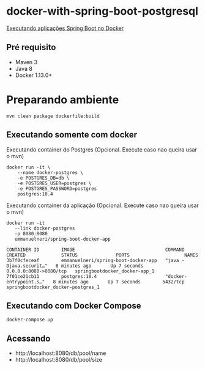 # docker-with-spring-boot-postgresql

[Executando aplicações Spring Boot no Docker](https://wp.me/p5RSbg-fO)

## Pré requisito
- Maven 3
- Java 8
- Docker 1.13.0+

# Preparando ambiente


```
mvn clean package dockerfile:build 
```

## Executando somente com docker

Executando container do Postgres (Opcional. Execute caso nao queira usar o mvn)
```
docker run -it \    
    --name docker-postgres \    
    -e POSTGRES_DB=db \   
    -e POSTGRES_USER=postgres \   
    -e POSTGRES_PASSWORD=postgres  
    postgres:10.4
```

Executando container da aplicação (Opcional. Execute caso nao queira usar o mvn)
```
docker run -it     
   --link docker-postgres     
   -p 8080:8080    
   emmanuelneri/spring-boot-docker-app
```

```
CONTAINER ID        IMAGE                                 COMMAND                  CREATED             STATUS              PORTS                    NAMES
3b7f0cfeceaf        emmanuelneri/spring-boot-docker-app   "java -Djava.securit…"   8 minutes ago       Up 7 seconds        0.0.0.0:8080->8080/tcp   springbootdocker_docker-app_1
7f01ce21cb11        postgres:10.4                         "docker-entrypoint.s…"   8 minutes ago       Up 7 seconds        5432/tcp                 springbootdocker_docker-postgres_1
```

## Executando com Docker Compose

```
docker-compose up
```

## Acessando 

- http://localhost:8080/db/pool/name
- http://localhost:8080/db/pool/size
